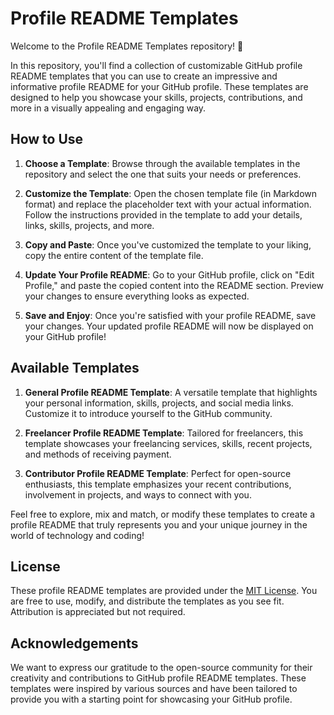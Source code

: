 # Profile README Templates

Welcome to the Profile README Templates repository! 🚀

In this repository, you'll find a collection of customizable GitHub profile README templates that you can use to create an impressive and informative profile README for your GitHub profile. These templates are designed to help you showcase your skills, projects, contributions, and more in a visually appealing and engaging way.

## How to Use

1. **Choose a Template**: Browse through the available templates in the repository and select the one that suits your needs or preferences.

2. **Customize the Template**: Open the chosen template file (in Markdown format) and replace the placeholder text with your actual information. Follow the instructions provided in the template to add your details, links, skills, projects, and more.

3. **Copy and Paste**: Once you've customized the template to your liking, copy the entire content of the template file.

4. **Update Your Profile README**: Go to your GitHub profile, click on "Edit Profile," and paste the copied content into the README section. Preview your changes to ensure everything looks as expected.

5. **Save and Enjoy**: Once you're satisfied with your profile README, save your changes. Your updated profile README will now be displayed on your GitHub profile!

## Available Templates

1. **General Profile README Template**: A versatile template that highlights your personal information, skills, projects, and social media links. Customize it to introduce yourself to the GitHub community.

2. **Freelancer Profile README Template**: Tailored for freelancers, this template showcases your freelancing services, skills, recent projects, and methods of receiving payment.

3. **Contributor Profile README Template**: Perfect for open-source enthusiasts, this template emphasizes your recent contributions, involvement in projects, and ways to connect with you.

Feel free to explore, mix and match, or modify these templates to create a profile README that truly represents you and your unique journey in the world of technology and coding!

## License

These profile README templates are provided under the [MIT License](LICENSE). You are free to use, modify, and distribute the templates as you see fit. Attribution is appreciated but not required.

## Acknowledgements

We want to express our gratitude to the open-source community for their creativity and contributions to GitHub profile README templates. These templates were inspired by various sources and have been tailored to provide you with a starting point for showcasing your GitHub profile.
